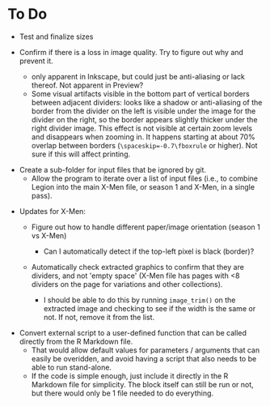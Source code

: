 # To Do

* Test and finalize sizes

* Confirm if there is a loss in image quality.  Try to figure out why and prevent it.
  - only apparent in Inkscape, but could just be anti-aliasing or lack thereof.  Not apparent in Preview?
  - Some visual artifacts visible in the bottom part of vertical borders between adjacent dividers: looks like a shadow or anti-aliasing of the border from the divider on the left is visible under the image for the divider on the right, so the border appears slightly thicker under the right divider image.  This effect is not visible at certain zoom levels and disappears when zooming in.  It happens starting at about 70% overlap between borders (`\spaceskip=-0.7\fboxrule` or higher).  Not sure if this will affect printing.

+ Create a sub-folder for input files that be ignored by git.
    - Allow the program to iterate over a list of input files (i.e., to combine Legion into the main X-Men file, or season 1 and X-Men, in a single pass).

* Updates for X-Men:

  - Figure out how to handle different paper/image orientation (season 1 vs X-Men)
    - Can I automatically detect if the top-left pixel is black (border)?

  - Automatically check extracted graphics to confirm that they are dividers, and not 'empty space' (X-Men file has pages with <8 dividers on the page for variations and other collections).
    - I should be able to do this by running `image_trim()` on the extracted image and checking to see if the width is the same or not.  If not, remove it from the list.

- Convert external script to a user-defined function that can be called directly from the R Markdown file.
  - That would allow default values for parameters / arguments that can easily be overidden, and avoid having a script that also needs to be able to run stand-alone.
  - If the code is simple enough, just include it directly in the R Markdown file for simplicity.  The block itself can still be run or not, but there would only be 1 file needed to do everything.
